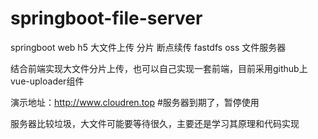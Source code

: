 # springboot-file-server
springboot web h5 大文件上传 分片 断点续传 fastdfs oss 文件服务器

结合前端实现大文件分片上传，也可以自己实现一套前端，目前采用github上vue-uploader组件


演示地址：http://www.cloudren.top #服务器到期了，暂停使用

服务器比较垃圾，大文件可能要等待很久，主要还是学习其原理和代码实现
